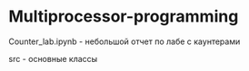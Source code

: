 # Multiprocessor-programming
Counter_lab.ipynb - небольшой отчет по лабе с каунтерами

src - основные классы
